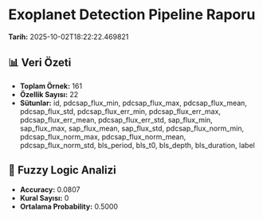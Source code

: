 # Exoplanet Detection Pipeline Raporu

**Tarih:** 2025-10-02T18:22:22.469821

## 📊 Veri Özeti

- **Toplam Örnek:** 161
- **Özellik Sayısı:** 22
- **Sütunlar:** id, pdcsap_flux_min, pdcsap_flux_max, pdcsap_flux_mean, pdcsap_flux_std, pdcsap_flux_err_min, pdcsap_flux_err_max, pdcsap_flux_err_mean, pdcsap_flux_err_std, sap_flux_min, sap_flux_max, sap_flux_mean, sap_flux_std, pdcsap_flux_norm_min, pdcsap_flux_norm_max, pdcsap_flux_norm_mean, pdcsap_flux_norm_std, bls_period, bls_t0, bls_depth, bls_duration, label

## 🧠 Fuzzy Logic Analizi

- **Accuracy:** 0.0807
- **Kural Sayısı:** 0
- **Ortalama Probability:** 0.5000

